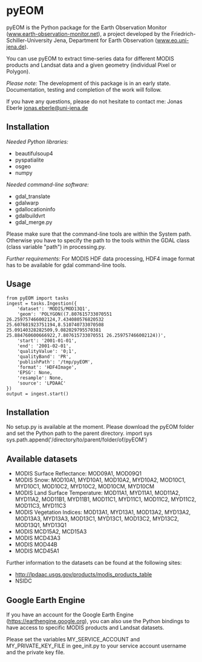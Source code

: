 pyEOM
=====

pyEOM is the Python package for the Earth Observation Monitor (www.earth-observation-monitor.net), a project developed by the Friedrich-Schiller-University Jena, Department for Earth Observation (www.eo.uni-jena.de).

You can use pyEOM to extract time-series data for different MODIS products and Landsat data and a given geometry (individual Pixel or Polygon).

*Please note:* The development of this package is in an early state. Documentation, testing and completion of the work will follow.

If you have any questions, please do not hesitate to contact me: Jonas Eberle <jonas.eberle@uni-jena.de>

Installation
-----------
*Needed Python libraries:*
* beautifulsoup4
* pyspatialite
* osgeo
* numpy

*Needed command-line software:*
* gdal_translate
* gdalwarp
* gdallocationinfo
* gdalbuildvrt
* gdal_merge.py

Please make sure that the command-line tools are within the System path. Otherwise you have to specify the path to the tools within the GDAL class (class variable "path") in processing.py.

*Further requirements:*
For MODIS HDF data processing, HDF4 image format has to be available for gdal command-line tools.

Usage
-----
    from pyEOM import tasks
    ingest = tasks.Ingestion({
        'dataset': 'MODIS/MOD13Q1',
        'geom': 'POLYGON((7.807615733070551 26.259757466002124,7.434080576820532 25.607681923751194,8.510740733070508 25.09140328282509,9.082029795570381 25.884760600666922,7.807615733070551 26.259757466002124))',
        'start': '2001-01-01',
        'end': '2001-02-01',
        'qualityValue': '0;1',
        'qualityBand': 'PR',
        'publishPath': '/tmp/pyEOM',
        'format': 'HDF4Image',
        'EPSG': None,
        'resample': None,
        'source': 'LPDAAC'
    })
    output = ingest.start()

Installation
------------

No setup.py is available at the moment. Please download the pyEOM folder and set the Python path to the parent directory.
    import sys
    sys.path.append('/directory/to/parent/folder/of/pyEOM')

Available datasets
------------------
* MODIS Surface Reflectance: MOD09A1, MOD09Q1
* MODIS Snow: MOD10A1, MYD10A1, MOD10A2, MYD10A2, MOD10C1, MYD10C1, MOD10C2, MYD10C2, MOD10CM, MYD10CM
* MODIS Land Surface Temperature: MOD11A1, MYD11A1, MOD11A2, MYD11A2, MOD11B1, MYD11B1, MOD11C1, MYD11C1, MOD11C2, MYD11C2, MOD11C3, MYD11C3
* MODIS Vegetation Indices: MOD13A1, MYD13A1, MOD13A2, MYD13A2, MOD13A3, MYD13A3, MOD13C1, MYD13C1, MOD13C2, MYD13C2, MOD13Q1, MYD13Q1
* MODIS MCD15A2, MCD15A3
* MODIS MCD43A3
* MODIS MOD44B
* MODIS MCD45A1

Further information to the datasets can be found at the following sites:
* http://lpdaac.usgs.gov/products/modis_products_table
* NSIDC

Google Earth Engine
-------------------

If you have an account for the Google Earth Engine (https://earthengine.google.org), you can also use the Python bindings to have access to specific MODIS products and Landsat datasets.

Please set the variables MY_SERVICE_ACCOUNT and MY_PRIVATE_KEY_FILE in gee_init.py to your service account username and the private key file.